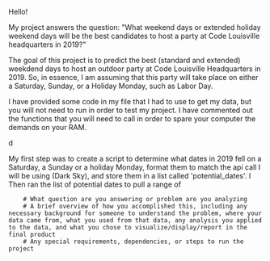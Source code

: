 Hello!  

My project answers the question:  "What weekend days or extended holiday weekend days will be the best candidates to host a party at Code Louisville headquarters in 2019?"

The goal of this project is to predict the best (standard and extended) weekdend days to host an outdoor party at Code Louisville Headquarters in 2019. So, in essence, I am assuming that this party will take place on either a Saturday, Sunday, or a Holiday Monday, such as Labor Day.  

I have provided some code in my file that I had to use to get my data, but you will not need to run in order to test my project.  I have commented out the functions that you will need to call in order to spare your computer the demands on your RAM.  

d

My first step was to create a script to determine what dates in 2019 fell on a Saturday, a Sunday or a holiday Monday, format them to match the api call I will be using (Dark Sky), and store them in a list called 'potential_dates'.  I Then ran the list of potential dates to pull a range of 

        # What question are you answering or problem are you analyzing
        # A brief overview of how you accomplished this, including any necessary background for someone to understand the problem, where your data came from, what you used from that data, any analysis you applied to the data, and what you chose to visualize/display/report in the final product
        # Any special requirements, dependencies, or steps to run the project